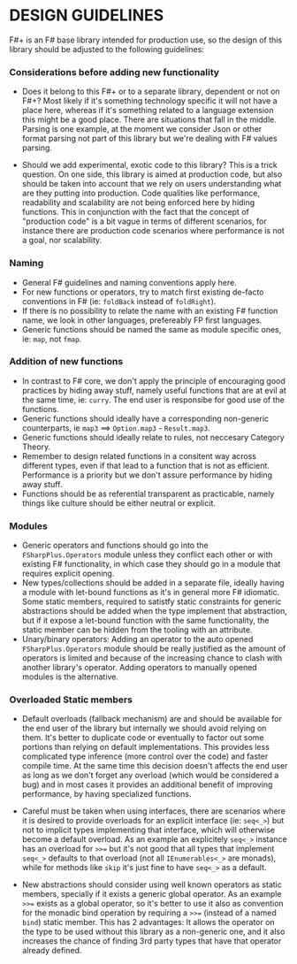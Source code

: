 # DESIGN GUIDELINES


F#+ is an F# base library intended for production use, so the design of this library should be adjusted to the following guidelines:

### Considerations before adding new functionality

 - Does it belong to this F#+ or to a separate library, dependent or not on F#+?
 Most likely if it's something technology specific it will not have a place here, whereas if it's something related to a language extension this might be a good place. There are situations that fall in the middle. Parsing is one example, at the moment we consider Json or other format parsing not part of this library but we're dealing with F# values parsing.
 
 - Should we add experimental, exotic code to this library?
 This is a trick question.
 On one side, this library is aimed at production code, but also should be taken into account that we rely on users understanding what are they putting into production. Code qualities like performance, readability and scalability are not being enforced here by hiding functions. This in conjunction with the fact that the concept of "production code" is a bit vague in terms of different scenarios, for instance there are production code scenarios where performance is not a goal, nor scalability.

### Naming

 - General F# guidelines and naming conventions apply here.
 - For new functions or operators, try to match first existing de-facto conventions in F# (ie: `foldBack` instead of `foldRight`).
 - If there is no possibility to relate the name with an existing F# function name, we look in other languages, prefereably FP first languages.
 - Generic functions should be named the same as module specific ones, ie: `map`, not `fmap`.
 
### Addition of new functions

 - In contrast to F# core, we don't apply the principle of encouraging good practices by hiding away stuff, namely useful functions that are at evil at the same time, ie: `curry`. The end user is responsibe for good use of the functions.
 - Generic functions should ideally have a corresponding non-generic counterparts, ie `map3` ==> `Option.map3` - `Result.map3`.
 - Generic functions should ideally relate to rules, not neccesary Category Theory.
 - Remember to design related functions in a consitent way across different types, even if that lead to a function that is not as efficient. Performance is a priority but we don't assure performance by hiding away stuff.
 - Functions should be as referential transparent as practicable, namely things like culture should be either neutral or explicit.
 
### Modules

 - Generic operators and functions should go into the `FSharpPlus.Operators` module unless they conflict each other or with existing F# functionality, in which case they should go in a module that requires explicit opening.
 - New types/collections should be added in a separate file, ideally having a module with let-bound functions as it's in general more F# idiomatic. Some static members, required to satistfy static constraints for generic abstractions should be added when the type implement that abstraction, but if it expose a let-bound function with the same functionality, the static member can be hidden from the tooling with an attribute.
 - Unary/binary operators: Adding an operator to the auto opened `FSharpPlus.Operators` module should be really justified as the amount of operators is limited and because of the increasing chance to clash with another library's operator. Adding operators to manually opened modules is the alternative.

### Overloaded Static members

- Default overloads (fallback mechanism) are and should be available for the end user of the library but internally we should avoid relying on them. It's better to duplicate code or eventually to factor out some portions than relying on default implementations. This provides less complicated type inference (more control over the code) and faster compile time. At the same time this decision doesn't affects the end user as long as we don't forget any overload (which would be considered a bug) and in most cases it provides an additional benefit of improving performance, by having specialized functions.

- Careful must be taken when using interfaces, there are scenarios where it is desired to provide overloads for an explicit interface (ie: `seq<_>`) but not to implicit  types implementing that interface, which will otherwise become a default overload. As an example an explicitely `seq<_>` instance has an overload for `>>=` but it's not good that all types that implement `seq<_>` defaults to that overload (not all `IEnumerables<_>` are monads), while for methods like `skip` it's just fine to have `seq<_>` as a default.

- New abstractions should consider using well known operators as static members, specially if it exists a generic global operator. As an example `>>=` exists as a global operator, so it's better to use it also as convention for the monadic bind operation by requiring a `>>=` (instead of a named `bind`) static member. This has 2 advantages: It allows the operator on the type to be used without this library as a non-generic one, and it also increases the chance of finding 3rd party types that have that operator already defined.
